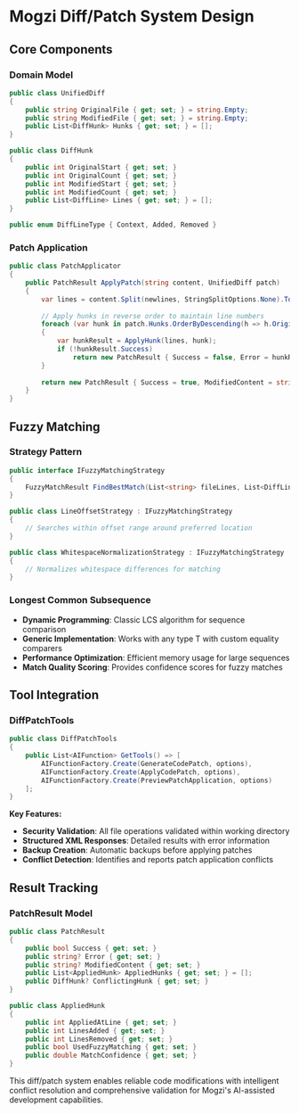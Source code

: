 # Mogzi Diff/Patch System Design

## Core Components

### Domain Model
```csharp
public class UnifiedDiff
{
    public string OriginalFile { get; set; } = string.Empty;
    public string ModifiedFile { get; set; } = string.Empty;
    public List<DiffHunk> Hunks { get; set; } = [];
}

public class DiffHunk
{
    public int OriginalStart { get; set; }
    public int OriginalCount { get; set; }
    public int ModifiedStart { get; set; }
    public int ModifiedCount { get; set; }
    public List<DiffLine> Lines { get; set; } = [];
}

public enum DiffLineType { Context, Added, Removed }
```

### Patch Application
```csharp
public class PatchApplicator
{
    public PatchResult ApplyPatch(string content, UnifiedDiff patch)
    {
        var lines = content.Split(newlines, StringSplitOptions.None).ToList();
        
        // Apply hunks in reverse order to maintain line numbers
        foreach (var hunk in patch.Hunks.OrderByDescending(h => h.OriginalStart))
        {
            var hunkResult = ApplyHunk(lines, hunk);
            if (!hunkResult.Success)
                return new PatchResult { Success = false, Error = hunkResult.Error };
        }
        
        return new PatchResult { Success = true, ModifiedContent = string.Join(Environment.NewLine, lines) };
    }
}
```

## Fuzzy Matching

### Strategy Pattern
```csharp
public interface IFuzzyMatchingStrategy
{
    FuzzyMatchResult FindBestMatch(List<string> fileLines, List<DiffLine> hunkLines, int preferredLocation);
}

public class LineOffsetStrategy : IFuzzyMatchingStrategy
{
    // Searches within offset range around preferred location
}

public class WhitespaceNormalizationStrategy : IFuzzyMatchingStrategy
{
    // Normalizes whitespace differences for matching
}
```

### Longest Common Subsequence
- **Dynamic Programming**: Classic LCS algorithm for sequence comparison
- **Generic Implementation**: Works with any type T with custom equality comparers
- **Performance Optimization**: Efficient memory usage for large sequences
- **Match Quality Scoring**: Provides confidence scores for fuzzy matches

## Tool Integration

### DiffPatchTools
```csharp
public class DiffPatchTools
{
    public List<AIFunction> GetTools() => [
        AIFunctionFactory.Create(GenerateCodePatch, options),
        AIFunctionFactory.Create(ApplyCodePatch, options),
        AIFunctionFactory.Create(PreviewPatchApplication, options)
    ];
}
```

**Key Features:**
- **Security Validation**: All file operations validated within working directory
- **Structured XML Responses**: Detailed results with error information
- **Backup Creation**: Automatic backups before applying patches
- **Conflict Detection**: Identifies and reports patch application conflicts

## Result Tracking

### PatchResult Model
```csharp
public class PatchResult
{
    public bool Success { get; set; }
    public string? Error { get; set; }
    public string? ModifiedContent { get; set; }
    public List<AppliedHunk> AppliedHunks { get; set; } = [];
    public DiffHunk? ConflictingHunk { get; set; }
}

public class AppliedHunk
{
    public int AppliedAtLine { get; set; }
    public int LinesAdded { get; set; }
    public int LinesRemoved { get; set; }
    public bool UsedFuzzyMatching { get; set; }
    public double MatchConfidence { get; set; }
}
```

This diff/patch system enables reliable code modifications with intelligent conflict resolution and comprehensive validation for Mogzi's AI-assisted development capabilities.
